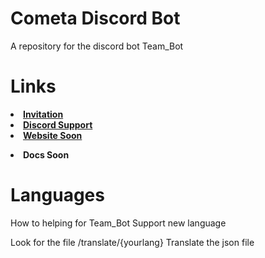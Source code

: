 # Cometa Discord Bot</b>

A repository for the discord bot Team_Bot

# <b>Links</b>

[<li><b>Invitation</b></li>](http://botemoda.com/2w68)
[<li><b>Discord Support</b></li>](http://botemoda.com/2w3n)
[<li><b>Website Soon</b></li>](http://botemoda.com/2vxD)
<li><b>Docs Soon</b></li>

# Languages

How to helping for Team_Bot Support new language

Look for the file /translate/{yourlang}
Translate the json file
